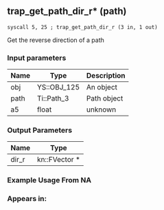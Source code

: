 ## trap_get_path_dir_r* (path)

`syscall 5, 25 ; trap_get_path_dir_r (3 in, 1 out)`

Get the reverse direction of a path

### Input parameters
| Name | Type | Description
|------|------|------------
| obj   | YS::OBJ_125   | An object
| path   | Ti::Path_3   | Path object
| a5   | float   | unknown


### Output Parameters
| Name | Type
|------|-----
| dir_r   | kn::FVector *   
### Example Usage From NA



### Appears in:



